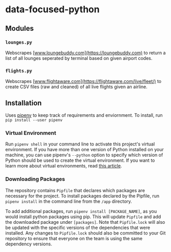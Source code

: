 # data-focused-python

## Modules

### `lounges.py`
Webscrapes [www.loungebuddy.com](https://loungebuddy.com) to return a list of all lounges seperated by terminal based on given airport codes.

### `flights.py`
Webscrapes [www.flightaware.com](https://flightaware.com/live/fleet/) to create CSV files (raw and cleaned) of all live flights given an airline.

## Installation

Uses [pipenv](https://pipenv.pypa.io/) to keep track of requirements and enviornment. To install, run `pip install --user pipenv`

### Virtual Environment

Run `pipenv shell` in your command line to activate this project's virtual environment.
If you have more than one version of Python installed on your machine, you can use pipenv's `--python` option to specify which version of Python should be used to create the virtual environment.
If you want to learn more about virtual environments, read [this article](https://docs.python-guide.org/dev/virtualenvs/#using-installed-packages).


### Downloading Packages

The repository contains `Pipfile` that declares which packages are necessary for the project. To install packages declared by the Pipfile, run `pipenv install` in the command line from the `/app` directory.

To add additional packages, run `pipenv install [PACKAGE_NAME]`, as you would install python packages using pip. This will update `Pipfile` and add the downloaded package under `[packages]`.
Note that `Pipfile.lock` will also be updated with the specific versions of the dependencies that were installed.
Any changes to `Pipfile.lock` should also be committed to your Git repository to ensure that everyone on the team is using the same dependency versions.
